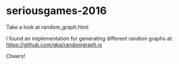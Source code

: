 # seriousgames-2016
Take a look at random_graph.html

I found an implementation for generating different random graphs at:
https://github.com/gka/randomgraph.js

Cheers!
